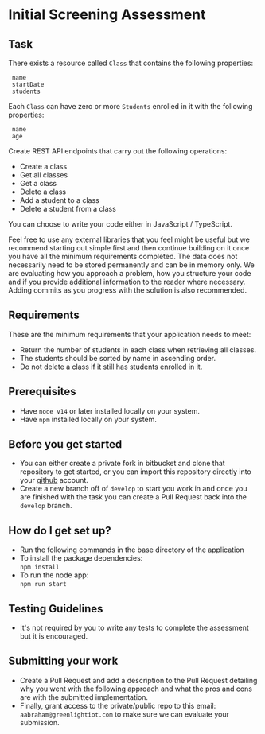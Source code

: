 # Initial Screening Assessment #

## Task ##

There exists a resource called `Class` that contains the following properties:

```
 name
 startDate
 students
```

Each `Class` can have zero or more `Students` enrolled in it with the following properties:

```
 name
 age
```

Create REST API endpoints that carry out the following operations:

* Create a class
* Get all classes
* Get a class
* Delete a class
* Add a student to a class
* Delete a student from a class

You can choose to write your code either in JavaScript / TypeScript.

Feel free to use any external libraries that you feel might be useful but we recommend starting out simple first and then continue building on it once you have all the minimum requirements completed. The data does not necessarily need to be stored permanently and can be in memory only. We are evaluating how you approach a problem, how you structure your code and if you provide additional information to the reader where necessary. Adding commits as you progress with the solution is also recommended.

## Requirements ##

These are the minimum requirements that your application needs to meet:

* Return the number of students in each class when retrieving all classes.
* The students should be sorted by name in ascending order.
* Do not delete a class if it still has students enrolled in it.

## Prerequisites ##

* Have `node v14` or later installed locally on your system.
* Have `npm` installed locally on your system.

## Before you get started ##

* You can either create a private fork in bitbucket and clone that repository to get started, or you can import this repository directly into your [github](https://docs.github.com/en/get-started/importing-your-projects-to-github/importing-source-code-to-github/importing-a-repository-with-github-importer) account.
* Create a new branch off of `develop` to start you work in and once you are finished with the task you can create a Pull Request back into the `develop` branch.

## How do I get set up? ##

* Run the following commands in the base directory of the application
* To install the package dependencies:  
  `npm install`
* To run the node app:  
  `npm run start`

## Testing Guidelines ##

* It's not required by you to write any tests to complete the assessment but it is encouraged.

## Submitting your work ##

* Create a Pull Request and add a description to the Pull Request detailing why you went with the following approach and what the pros and cons are with the submitted implementation.
* Finally, grant access to the private/public repo to this email: `aabraham@greenlightiot.com` to make sure we can evaluate your submission.

